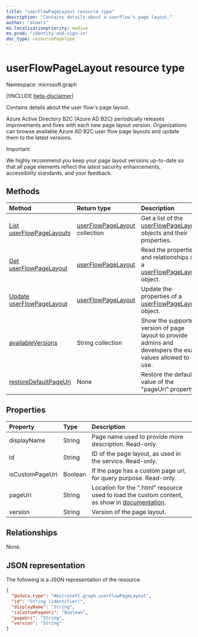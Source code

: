```yaml
---
title: "userFlowPageLayout resource type"
description: "Contains details about a userflow's page layout."
author: "almars"
ms.localizationpriority: medium
ms.prod: "identity-and-sign-in"
doc_type: resourcePageType
---
```


# userFlowPageLayout resource type

Namespace: microsoft.graph

[!INCLUDE [beta-disclaimer](../../includes/beta-disclaimer.md)]

Contains details about the user flow's page layout.

Azure Active Directory B2C (Azure AD B2C) periodically releases improvements and fixes with each new page layout version. Organizations can browse available Azure AD B2C user flow page layouts and update them to the latest versions.

> [!IMPORTANT]
> We highly recommend you keep your page layout versions up-to-date so that all page elements reflect the latest security enhancements, accessibility standards, and your feedback.

## Methods
|Method|Return type|Description|
|:---|:---|:---|
|[List userFlowPageLayouts](../api/userflowpagelayout-list.md)|[userFlowPageLayout](../resources/userflowpagelayout.md) collection|Get a list of the [userFlowPageLayout](../resources/userflowpagelayout.md) objects and their properties.|
|[Get userFlowPageLayout](../api/userflowpagelayout-get.md)|[userFlowPageLayout](../resources/userflowpagelayout.md)|Read the properties and relationships of a [userFlowPageLayout](../resources/userflowpagelayout.md) object.|
|[Update userFlowPageLayout](../api/userflowpagelayout-update.md)|[userFlowPageLayout](../resources/userflowpagelayout.md)|Update the properties of a [userFlowPageLayout](../resources/userflowpagelayout.md) object.|
|[availableVersions](../api/userflowpagelayout-availableversions.md)|String collection|Show the supported version of page layout to provide admins and developers the exact values allowed to use.|
|[restoreDefaultPageUri](../api/userflowpagelayout-restoredefaultpageuri.md)|None|Restore the default value of the "pageUri" property.|

## Properties
|Property|Type|Description|
|:---|:---|:---|
|displayName|String|Page name used to provide more description. Read-only.|
|id|String|ID of the page layout, as used in the service. Read-only.|
|isCustomPageUri|Boolean|If the page has a custom page uri, for query purpose. Read-only.|
|pageUri|String|Location for the ".html" resource used to load the custom content, as show in [documentation](https://docs.microsoft.com/azure/active-directory-b2c/customize-ui-with-html?pivots=b2c-user-flow#4-update-the-user-flow).|
|version|String|Version of the page layout.|

## Relationships
None.

## JSON representation
The following is a JSON representation of the resource.
<!-- {
  "blockType": "resource",
  "keyProperty": "id",
  "@odata.type": "microsoft.graph.userFlowPageLayout",
  "openType": false
}
-->
``` json
{
  "@odata.type": "#microsoft.graph.userFlowPageLayout",
  "id": "String (identifier)",
  "displayName": "String",
  "isCustomPageUri": "Boolean",
  "pageUri": "String",
  "version": "String"
}
```

